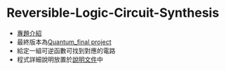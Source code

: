 # Reversible-Logic-Circuit-Synthesis
* [專題介紹](https://github.com/jck666666/Reversible-Logic-Circuit-Synthesis/blob/main/SMC_KNQTS.pdf)
* 最終版本為[Quantum_final project](https://github.com/HsuHsingYu/Reversible-Logic-Circuit-Synthesis/blob/main/Quantum_final%20project.cpp)
* 給定一組可逆函數可找到對應的電路
* 程式詳細說明放置於[說明文件](https://github.com/HsuHsingYu/Reversible-Logic-Circuit-Synthesis/blob/main/Quantum_final.pdf)中
